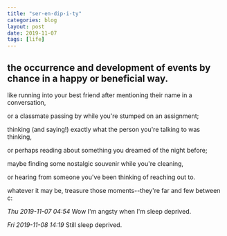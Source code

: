 ```yaml
---
title: "ser·en·dip·i·ty"
categories: blog
layout: post
date: 2019-11-07
tags: [life]
---
```

## the occurrence and development of events by chance in a happy or beneficial way.

like running into your best friend after mentioning their name in a conversation,

or a classmate passing by while you're stumped on an assignment;

thinking (and saying!) exactly what the person you're talking to was thinking,

or perhaps reading about something you dreamed of the night before;

maybe finding some nostalgic souvenir while you're cleaning,

or hearing from someone you've been thinking of reaching out to.

whatever it may be, treasure those moments--they're far and few between c:

_Thu 2019-11-07 04:54_
Wow I'm angsty when I'm sleep deprived.

_Fri 2019-11-08 14:19_
Still sleep deprived.
